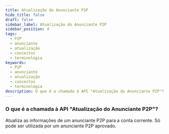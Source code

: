 ```yaml
---
title: Atualização do Anunciante P2P
hide_title: false
draft: false
sidebar_label: Atualização do Anunciante P2P
sidebar_position: 4
tags:
  - P2P
  - anunciante
  - atualização
  - conceitos
  - terminologia
keywords:
  - P2P
  - anunciante
  - atualização
  - conceitos
  - terminologia
description: O que é a chamada à API "Atualização do Anunciante P2P"?
---
```


### O que é a chamada à API "Atualização do Anunciante P2P"?

Atualiza as informações de um anunciante P2P para a conta corrente. Só pode ser utilizada por um anunciante P2P aprovado.
